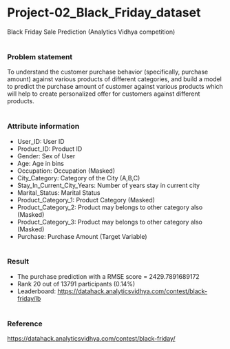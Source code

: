 # Project-02_Black_Friday_dataset
Black Friday Sale Prediction (Analytics Vidhya competition)
<br><br>
### Problem statement
To understand the customer purchase behavior (specifically, purchase amount) against various products of different categories, and build a model to predict the purchase amount of customer against various products which will help to create personalized offer for customers against different products.
<br><br>
### Attribute information
- User_ID: User ID
- Product_ID: Product ID
- Gender: Sex of User
- Age: Age in bins
- Occupation: Occupation (Masked)
- City_Category: Category of the City (A,B,C)
- Stay_In_Current_City_Years: Number of years stay in current city
- Marital_Status: Marital Status
- Product_Category_1: Product Category (Masked)
- Product_Category_2: Product may belongs to other category also (Masked)
- Product_Category_3: Product may belongs to other category also (Masked)
- Purchase: Purchase Amount (Target Variable)
<br><br>
### Result
- The purchase prediction with a RMSE score = 2429.7891689172
- Rank 20 out of 13791 participants (0.14%)
- Leaderboard: https://datahack.analyticsvidhya.com/contest/black-friday/lb
<br><br>
### Reference
https://datahack.analyticsvidhya.com/contest/black-friday/ 
